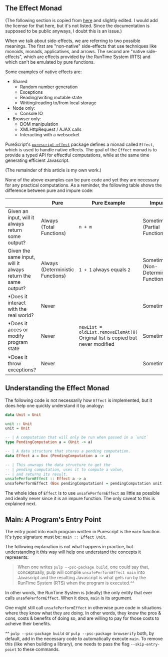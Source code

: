 ## The Effect Monad

(The following section is copied from [here](https://github.com/purescript/documentation/blob/master/guides/Eff.md) and slightly edited. I would add the license for that here, but it's not listed. Since the documentation is supposed to be public anyways, I doubt this is an issue.)

When we talk about side-effects, we are referring to two possible meanings. The first are "non-native" side-effects that use techniques like monoids, monads, applicatives, and arrows. The second are "native side-effects", which are effects provided by the RunTime System (RTS) and which can't be emulated by pure functions.

Some examples of native effects are:
- Shared
    - Random number generation
    - Exceptions
    - Reading/writing mutable state
    - Writing/reading to/from local storage
- Node only:
    - Console IO
- Browser only:
    - DOM manipulation
    - XMLHttpRequest / AJAX calls
    - Interacting with a websocket

PureScript's [`purescript-effect`](https://pursuit.purescript.org/packages/purescript-effect/) package defines a monad called `Effect`, which is used to handle native effects. The goal of the `Effect` monad is to provide a typed API for effectful computations, while at the same time generating efficient Javascript.

(The remainder of this article is my own work.)

None of the above examples can be pure code and yet they are necessary for any practical computations. As a reminder, the following table shows the difference between pure and impure code:

| | Pure | Pure Example | Impure | Impure Example
| - | - | - | - | - |
| Given an input, will it always return some output? | Always <br> (Total Functions) | `n + m` | Sometimes <br> (Partial Functions) | `4 / 0 == undefined`
| Given the same input, will it always return the same output? | Always <br> (Deterministic Functions) | `1 + 1` always equals `2` | Sometimes <br> (Non-Deterministic Functions) | `random.nextInt()`
| *Does it interact with the real world? | Never |  | Sometimes | `file.getText()` |
| *Does it acces or modify program state | Never | `newList = oldList.removeElemAt(0)`<br>Original list is copied but never modified | Sometimes | `x++`<br>variable `x` is incremented by one.
| *Does it throw exceptions? | Never | | Sometimes | `function (e) { throw Exception("error") }` |

## Understanding the Effect Monad

The following code is not necessarily how `Effect` is implemented, but it does help one quickly understand it by analogy:
```purescript
data Unit = Unit

unit :: Unit
unit = Unit

-- | A computation that will only be run when passed in a `unit`
type PendingComputation a = (Unit -> a)

-- | A data structure that stores a pending computation.
data Effect a = Box (PendingComputation a -> a)

-- | This unwraps the data structure to get the
-- | pending computation, uses it to compute a value,
-- | and returns its result.
unsafePerformEffect :: Effect a -> a
unsafePerformEffect (Box pendingComputation) = pendingComputation unit
```

The whole idea of `Effect` is to use `unsafePerformEffect` as little as possible and ideally never since it is an impure function. The only caveat to this is explained next.

## Main: A Program's Entry Point

The entry point into each program written in Purescript is the `main` function. It's type signature must be: `main :: Effect Unit`.

The following explanation is not what happens in practice, but understanding it this way will help one understand the concepts it represents:
> When one writes `pulp --psc-package build`, one could say that, conceptually, pulp will compile `unsafePerformEffect main` into Javascript and the resulting Javascript is what gets run by the RunTime System (RTS) when the program is executed.^^

In other words, the RunTime System is (ideally) the only entity that ever calls `unsafePerformEffect`. When it does, `main` is its argument.

One might still call `unsafePerformEffect` in otherwise pure code in situations where they know what they are doing. In other words, they know the pros & cons, costs & benefits of doing so, and are willing to pay for those costs to acheive their benefits.

^^ `pulp --psc-package build` or `pulp --psc-package browserify` both, by default, add in the necessary code to automatically execute `main`. To remove this (like when building a library), one needs to pass the flag `--skip-entry-point` to these commands.
